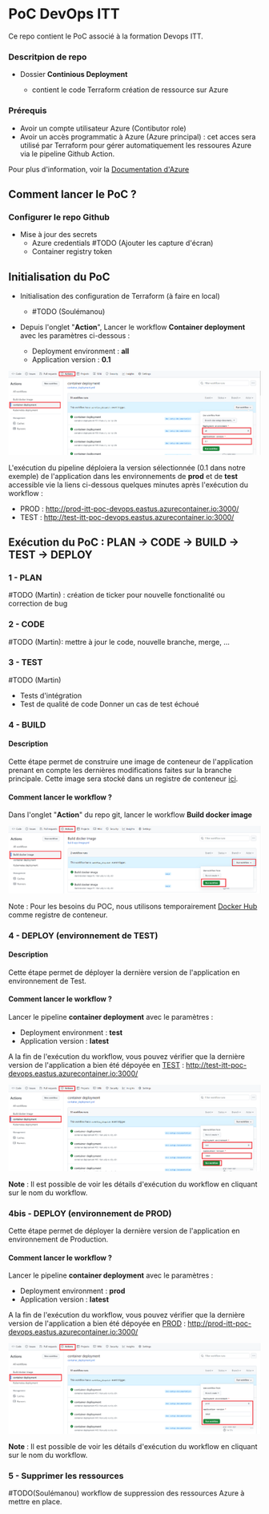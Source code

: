 # PoC DevOps ITT
Ce repo contient le PoC associé à la formation Devops ITT.

### Descritpion de repo

- Dossier **Continious Deployment**

    - contient le code Terraform création de ressource sur Azure 

### Prérequis
- Avoir un compte utilisateur Azure (Contibutor role)
- Avoir un accès programmatic à Azure (Azure principal) : cet acces sera utilisé par Terraform pour gérer automatiquement les ressoures Azure via le pipeline Github Action.

Pour plus d'information, voir la [Documentation d'Azure](https://learn.microsoft.com/en-us/azure/developer/terraform/authenticate-to-azure?tabs=bash#create-a-service-principal) 

## Comment lancer le PoC ?

### Configurer le repo Github

- Mise à jour des secrets
    * Azure credentials #TODO (Ajouter les capture d'écran)
    * Container registry token

## Initialisation du PoC
- Initialisation des configuration de Terraform (à faire en local)
    - #TODO (Soulémanou)

- Depuis l'onglet "**Action**", Lancer le workflow **Container deployment** avec les paramètres ci-dessous :
    - Deployment environment : **all**
    - Application version : **0.1**

![plot](./images/all-initialisation.png)

L'exécution du pipeline déploiera la version sélectionnée (0.1 dans notre exemple) de l'application dans les environnements de **prod** et de **test** accessible vie la liens ci-dessous quelques minutes après l'exécution du workflow :

- PROD : http://prod-itt-poc-devops.eastus.azurecontainer.io:3000/
- TEST : http://test-itt-poc-devops.eastus.azurecontainer.io:3000/

## Exécution du PoC : PLAN -> CODE -> BUILD -> TEST -> DEPLOY

### 1 - PLAN
#TODO (Martin) : création de ticker pour nouvelle fonctionalité ou correction de bug

### 2 - CODE
#TODO (Martin): mettre à jour le code, nouvelle branche, merge, ...

### 3 - TEST
#TODO (Martin)
- Tests d'intégration
- Test de qualité de code
Donner un cas de test échoué

### 4 - BUILD
#### Description
Cette étape permet de construire une image de conteneur de l'application prenant en compte les dernières modifications faites sur la branche principale. Cette image sera stocké dans un registre de conteneur [ici](https://hub.docker.com/r/sngbango/app-poc/tags).
#### Comment lancer le workflow ?
Dans l'onglet "**Action**" du repo git, lancer le workflow **Build docker image**

![plot](./images/Docker-build-workflow.png)

Note : Pour les besoins du POC, nous utilisons temporairement [Docker Hub](https://hub.docker.com/r/sngbango/app-poc/tags) comme registre de conteneur.

### 4 - DEPLOY (environnement de TEST)
#### Description
Cette étape permet de déployer la dernière version de l'application en environnement de Test.

#### Comment lancer le workflow ?
Lancer le pipeline **container deployment** avec le paramètres :
- Deployment environment : **test**
- Application version : **latest**

A la fin de l'exécution du workflow, vous pouvez vérifier que la dernière version de l'application a bien été dépoyée en [TEST](http://test-itt-poc-devops.eastus.azurecontainer.io:3000/) : http://test-itt-poc-devops.eastus.azurecontainer.io:3000/

![plot](./images/latest-test-deploy.png)

**Note** : Il est possible de voir les détails d'exécution du workflow en cliquant sur le nom du workflow.

### 4bis - DEPLOY (environnement de PROD)

Cette étape permet de déployer la dernière version de l'application en environnement de Production.

#### Comment lancer le workflow ?
Lancer le pipeline **container deployment** avec le paramètres :
- Deployment environment : **prod**
- Application version : **latest**

A la fin de l'exécution du workflow, vous pouvez vérifier que la dernière version de l'application a bien été dépoyée en [PROD](http://prod-itt-poc-devops.eastus.azurecontainer.io:3000/) : http://prod-itt-poc-devops.eastus.azurecontainer.io:3000/

![plot](./images/latest-prod-depoyment.png)

**Note** : Il est possible de voir les détails d'exécution du workflow en cliquant sur le nom du workflow.


### 5 - Supprimer les ressources
#TODO(Soulémanou) workflow de suppression des ressources Azure à mettre en place.